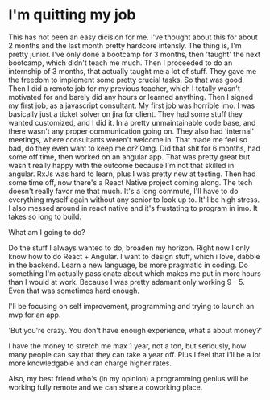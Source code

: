 # I'm quitting my job

This has not been an easy dicision for me. I've thought about this for about 2 months and the last month pretty hardcore intensly.
The thing is, I'm pretty junior. I've only done a bootcamp for 3 months, then 'taught' the next bootcamp, which didn't teach me much. Then I proceeded to do an internship of 3 months, that actually taught me a lot of stuff. They gave me the freedom to implement some pretty crucial tasks. So that was good. Then I did a remote job for my previous teacher, which I totally wasn't motivated for and barely did any hours or learned anything. Then I signed my first job, as a javascript consultant. My first job was horrible imo. I was basically just a ticket solver on jira for client. They had some stuff they wanted customized, and I did it. In a pretty unmaintainable code base, and there wasn't any proper communication going on. They also had 'internal' meetings, where consultants weren't welcome in. That made me feel so bad, do they even want to keep me or? Omg. Did that shit for 6 months, had some off time, then worked on an angular app. That was pretty great but wasn't really happy with the outcome because I'm not that skilled in angular. RxJs was hard to learn, plus I was pretty new at testing. Then had some time off, now there's a React Native project coming along. The tech doesn't really favor me that much. It's a long commute, I'll have to do everything myself again without any senior to look up to. It'll be high stress. I also messed around in react native and it's frustating to program in imo. It takes so long to build. 

What am I going to do?

Do the stuff I always wanted to do, broaden my horizon. Right now I only know how to do React + Angular. I want to design stuff, which i love, dabble in the backend. Learn a new language, be more pragmatic in coding. Do something I'm actually passionate about which makes me put in more hours than I would at work. Because I was pretty adamant only working 9 - 5. Even that was sometimes hard enough.

I'll be focusing on self improvement, programming and trying to launch an mvp for an app.

'But you're crazy. You don't have enough experience, what a about money?'

I have the money to stretch me max 1 year, not a ton, but seriously, how many people can say that they can take a year off. Plus I feel that I'll be a lot more knowledgable and can charge higher rates.

Also, my best friend who's (in my opinion) a programming genius will be working fully remote and we can share a coworking place.
